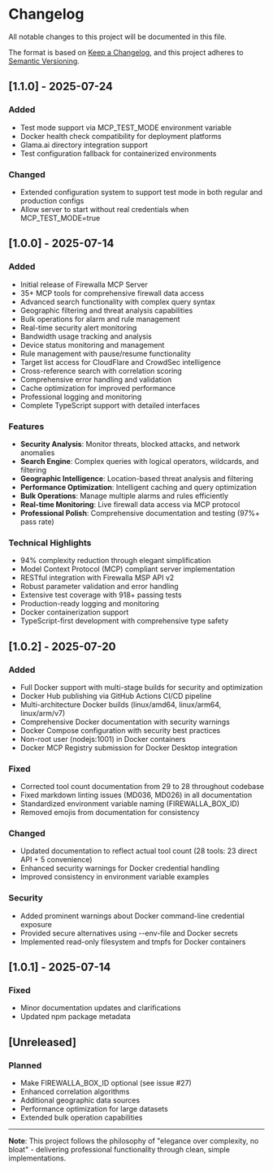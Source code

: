 # Changelog

All notable changes to this project will be documented in this file.

The format is based on [Keep a Changelog](https://keepachangelog.com/en/1.0.0/),
and this project adheres to [Semantic Versioning](https://semver.org/spec/v2.0.0.html).

## [1.1.0] - 2025-07-24

### Added
- Test mode support via MCP_TEST_MODE environment variable
- Docker health check compatibility for deployment platforms
- Glama.ai directory integration support
- Test configuration fallback for containerized environments

### Changed
- Extended configuration system to support test mode in both regular and production configs
- Allow server to start without real credentials when MCP_TEST_MODE=true

## [1.0.0] - 2025-07-14

### Added
- Initial release of Firewalla MCP Server
- 35+ MCP tools for comprehensive firewall data access
- Advanced search functionality with complex query syntax
- Geographic filtering and threat analysis capabilities
- Bulk operations for alarm and rule management
- Real-time security alert monitoring
- Bandwidth usage tracking and analysis
- Device status monitoring and management
- Rule management with pause/resume functionality
- Target list access for CloudFlare and CrowdSec intelligence
- Cross-reference search with correlation scoring
- Comprehensive error handling and validation
- Cache optimization for improved performance
- Professional logging and monitoring
- Complete TypeScript support with detailed interfaces

### Features
- **Security Analysis**: Monitor threats, blocked attacks, and network anomalies
- **Search Engine**: Complex queries with logical operators, wildcards, and filtering
- **Geographic Intelligence**: Location-based threat analysis and filtering
- **Performance Optimization**: Intelligent caching and query optimization
- **Bulk Operations**: Manage multiple alarms and rules efficiently
- **Real-time Monitoring**: Live firewall data access via MCP protocol
- **Professional Polish**: Comprehensive documentation and testing (97%+ pass rate)

### Technical Highlights
- 94% complexity reduction through elegant simplification
- Model Context Protocol (MCP) compliant server implementation
- RESTful integration with Firewalla MSP API v2
- Robust parameter validation and error handling
- Extensive test coverage with 918+ passing tests
- Production-ready logging and monitoring
- Docker containerization support
- TypeScript-first development with comprehensive type safety

## [1.0.2] - 2025-07-20

### Added
- Full Docker support with multi-stage builds for security and optimization
- Docker Hub publishing via GitHub Actions CI/CD pipeline
- Multi-architecture Docker builds (linux/amd64, linux/arm64, linux/arm/v7)
- Comprehensive Docker documentation with security warnings
- Docker Compose configuration with security best practices
- Non-root user (nodejs:1001) in Docker containers
- Docker MCP Registry submission for Docker Desktop integration

### Fixed
- Corrected tool count documentation from 29 to 28 throughout codebase
- Fixed markdown linting issues (MD036, MD026) in all documentation
- Standardized environment variable naming (FIREWALLA_BOX_ID)
- Removed emojis from documentation for consistency

### Changed
- Updated documentation to reflect actual tool count (28 tools: 23 direct API + 5 convenience)
- Enhanced security warnings for Docker credential handling
- Improved consistency in environment variable examples

### Security
- Added prominent warnings about Docker command-line credential exposure
- Provided secure alternatives using --env-file and Docker secrets
- Implemented read-only filesystem and tmpfs for Docker containers

## [1.0.1] - 2025-07-14

### Fixed
- Minor documentation updates and clarifications
- Updated npm package metadata

## [Unreleased]

### Planned
- Make FIREWALLA_BOX_ID optional (see issue #27)
- Enhanced correlation algorithms
- Additional geographic data sources
- Performance optimization for large datasets
- Extended bulk operation capabilities

---

**Note**: This project follows the philosophy of "elegance over complexity, no bloat" - delivering professional functionality through clean, simple implementations.